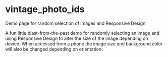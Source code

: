 # vintage_photo_ids
Demo page for random selection of images and Responsive Design

A fun little blast-from-the-past demo for randomly selecting an image 
and using Responsive Design to alter the size of the image depending 
on device. When accessed from a phone the image size and background 
color will also be changed depending on orientation.
